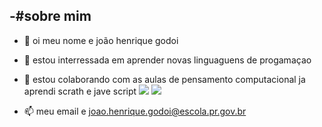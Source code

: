 -#sobre mim
- 
-   👋 oi meu nome e joão henrique godoi
- 👀 estou interressada em aprender novas linguaguens de progamaçao
- 💞️ estou colaborando com as aulas de pensamento computacional ja aprendi scrath e jave script
![](https://img.shields.io/badge/Scratch-4D97FF?style=for-the-badge&logo=Scratch&logoColor=white) 
![](https://img.shields.io/badge/JavaScript-323330?style=for-the-badge&logo=javascript&logoColor=F7DF1E)

- 📫 meu email e joao.henrique.godoi@escola.pr.gov.br 

<!---
joaohenriquegodoi/joaohenriquegodoi is a ✨ special ✨ repository because its `README.md` (this file) appears on your GitHub profile.
You can click the Preview link to take a look at your changes.
--->
